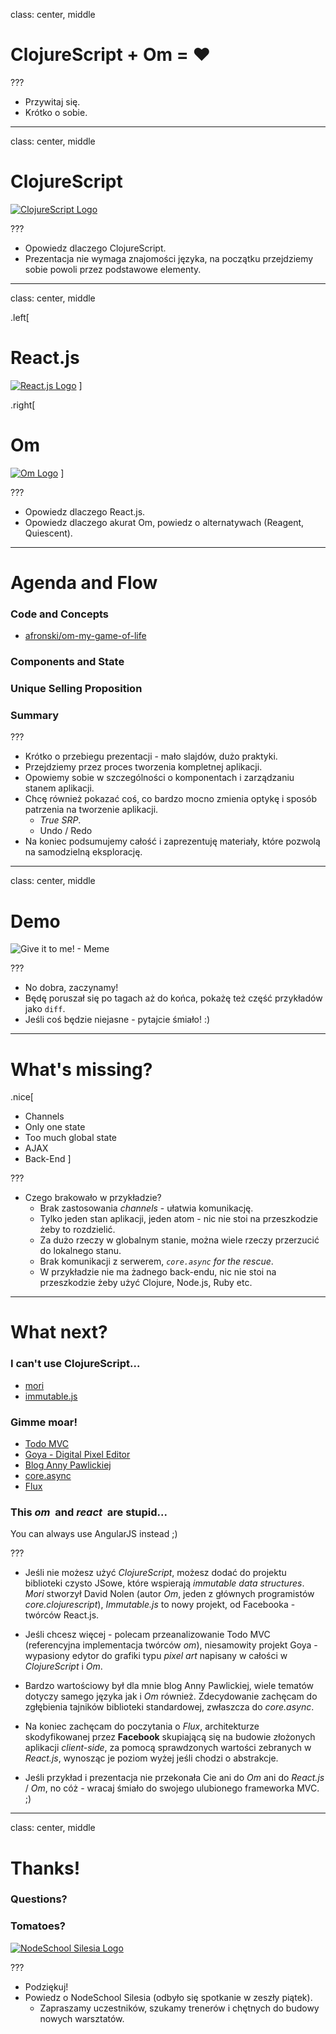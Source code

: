 class: center, middle

# ClojureScript + Om = ♥

???

- Przywitaj się.
- Krótko o sobie.

---

class: center, middle

# ClojureScript

[![ClojureScript Logo](images/cljs.png)](https://github.com/clojure/clojurescript)

???

- Opowiedz dlaczego ClojureScript.
- Prezentacja nie wymaga znajomości języka, na początku przejdziemy sobie powoli przez podstawowe elementy.

---

class: center, middle

.left[
  # React.js
  [![React.js Logo](images/reactjs.svg)](http://facebook.github.io/react/index.html)
]

.right[
  # Om
  [![Om Logo](images/om.png)](https://github.com/omcljs/om)
]

???

- Opowiedz dlaczego React.js.
- Opowiedz dlaczego akurat Om, powiedz o alternatywach (Reagent, Quiescent).

---

# Agenda and Flow

### Code and Concepts

- [afronski/om-my-game-of-life](https://github.com/afronski/om-my-game-of-life)

### Components and State
### Unique Selling Proposition
### Summary

???

- Krótko o przebiegu prezentacji - mało slajdów, dużo praktyki.
- Przejdziemy przez proces tworzenia kompletnej aplikacji.
- Opowiemy sobie w szczególności o komponentach i zarządzaniu stanem aplikacji.
- Chcę również pokazać coś, co bardzo mocno zmienia optykę i sposób patrzenia na tworzenie aplikacji.
  - *True SRP*.
  - Undo / Redo
- Na koniec podsumujemy całość i zaprezentuję materiały, które pozwolą na samodzielną eksplorację.

---

class: center, middle

# Demo

![Give it to me! - Meme](images/meme.gif)

???

- No dobra, zaczynamy!
- Będę poruszał się po tagach aż do końca, pokażę też część przykładów jako `diff`.
- Jeśli coś będzie niejasne - pytajcie śmiało! :)

---

# What's missing?

.nice[
- Channels
- Only one state
- Too much global state
- AJAX
- Back-End
]

???

- Czego brakowało w przykładzie?
  - Brak zastosowania *channels* - ułatwia komunikację.
  - Tylko jeden stan aplikacji, jeden atom - nic nie stoi na przeszkodzie żeby to rozdzielić.
  - Za dużo rzeczy w globalnym stanie, można wiele rzeczy przerzucić do lokalnego stanu.
  - Brak komunikacji z serwerem, *`core.async` for the rescue*.
  - W przykładzie nie ma żadnego back-endu, nic nie stoi na przeszkodzie żeby użyć Clojure, Node.js, Ruby etc.

---

# What next?

### I can't use ClojureScript...

- [mori](http://swannodette.github.io/mori)
- [immutable.js](http://facebook.github.io/immutable-js)

### Gimme moar!

- [Todo MVC](http://swannodette.github.io/todomvc/labs/architecture-examples/om)
- [Goya - Digital Pixel Editor](http://jackschaedler.github.io/goya)
- [Blog Anny Pawlickiej](http://annapawlicka.com)
- [core.async](https://www.youtube.com/watch?v=enwIIGzhahw)
- [Flux](https://facebook.github.io/flux)

### This *om*&nbsp; and *react*&nbsp; are stupid...

You can always use AngularJS instead ;)

???

- Jeśli nie możesz użyć *ClojureScript*, możesz dodać do projektu biblioteki czysto JSowe, które wspierają *immutable data structures*. *Mori* stworzył David Nolen (autor *Om*, jeden z głównych programistów *core.clojurescript*), *Immutable.js* to nowy projekt, od Facebooka - twórców React.js.

- Jeśli chcesz więcej - polecam przeanalizowanie Todo MVC (referencyjna implementacja twórców *om*), niesamowity projekt Goya - wypasiony edytor do grafiki typu *pixel art* napisany w całości w *ClojureScript* i *Om*.

- Bardzo wartościowy był dla mnie blog Anny Pawlickiej, wiele tematów dotyczy samego języka jak i *Om* również. Zdecydowanie zachęcam do zgłębienia tajników biblioteki standardowej, zwłaszcza do *core.async*.

- Na koniec zachęcam do poczytania o *Flux*, architekturze skodyfikowanej przez **Facebook** skupiającą się na budowie złożonych aplikacji *client-side*, za pomocą sprawdzonych wartości zebranych w *React.js*, wynosząc je poziom wyżej jeśli chodzi o abstrakcje.

- Jeśli przykład i prezentacja nie przekonała Cie ani do *Om* ani do *React.js* / *Om*, no cóż - wracaj śmiało do swojego ulubionego frameworka MVC. ;)
---

class: center, middle

# Thanks!
### Questions?
### Tomatoes?

[![NodeSchool Silesia Logo](images/nodeschool-silesia.png)](http://nodeschool.io/silesia)

???

- Podziękuj!
- Powiedz o NodeSchool Silesia (odbyło się spotkanie w zeszły piątek).
  - Zapraszamy uczestników, szukamy trenerów i chętnych do budowy nowych warsztatów.
